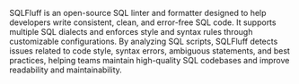 SQLFluff is an open-source SQL linter and formatter designed to help developers write consistent, clean, and error-free SQL code. It supports multiple SQL dialects and enforces style and syntax rules through customizable configurations. By analyzing SQL scripts, SQLFluff detects issues related to code style, syntax errors, ambiguous statements, and best practices, helping teams maintain high-quality SQL codebases and improve readability and maintainability.